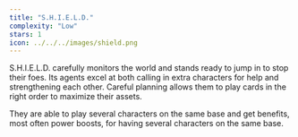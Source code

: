 ```yaml
---
title: "S.H.I.E.L.D."
complexity: "Low"
stars: 1
icon: ../../../images/shield.png
---
```


S.H.I.E.L.D. carefully monitors the world and stands ready to jump in to stop their foes. Its agents excel at both calling in extra characters for help and strengthening each other. Careful planning allows them to play cards in the right order to maximize their assets.

They are able to play several characters on the same base and get benefits, most often power boosts, for having several characters on the same base.
